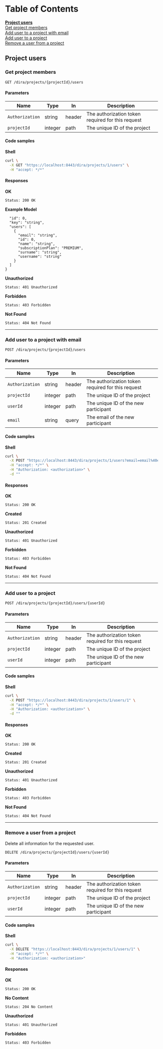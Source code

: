 # Table of Contents

**[Project users](#project-users)**\
[Get project members](#get-project-members)\
[Add user to a project with email](#add-user-to-a-project-with-email)\
[Add user to a project](#add-user-to-a-project)\
[Remove a user from a project](#remove-a-user-from-a-project)
## Project users

### Get project members

```
GET /dira/projects/{projectId}/users
```

#### Parameters

| Name            | Type    | In     | Description                                       |
| --------------- | ------- | ------ | ------------------------------------------------- |
| `Authorization` | string  | header | The authorization token required for this request |
| `projectId`     | integer | path   | The unique ID of the project                      |

#### Code samples

**Shell**

```bash
curl \
  -X GET "https://localhost:8443/dira/projects/1/users" \
  -H "accept: */*"
```

#### Responses

**OK**

```
Status: 200 OK
```
**Example Model**
```
  "id": 0,
  "key": "string",
  "users": [
    {
      "email": "string",
      "id": 0,
      "name": "string",
      "subscriptionPlan": "PREMIUM",
      "surname": "string",
      "username": "string"
    }
  ]
}
```

**Unauthorized**

```
Status: 401 Unauthorized
```

**Forbidden**

```
Status: 403 Forbidden
```

**Not Found**

```
Status: 404 Not Found
```
------

### Add user to a project with email

```
POST /dira/projects/{projectId}/users
```

#### Parameters

| Name            | Type    | In     | Description                                       |
| --------------- | ------- | ------ | ------------------------------------------------- |
| `Authorization` | string  | header | The authorization token required for this request |
| `projectId`     | integer | path   | The unique ID of the project                      |
| `userId`        | integer | path   | The unique ID of the new participant              |
| `email`         | string  | query  | The email of the new participant                  |

#### Code samples

**Shell**

```bash
curl \
  -X POST "https://localhost:8443/dira/projects/1/users?email=email%40example.com" \
  -H "accept: */*" \
  -H "Authorization: <authorization>" \
  -d ""
```

#### Responses

**OK**

```
Status: 200 OK
```

**Created**

```
Status: 201 Created
```

**Unauthorized**

```
Status: 401 Unauthorized
```

**Forbidden**

```
Status: 403 Forbidden
```

**Not Found**

```
Status: 404 Not Found
```

------

### Add user to a project

```
POST /dira/projects/{projectId}/users/{userId}
```

#### Parameters

| Name            | Type    | In     | Description                                       |
| --------------- | ------- | ------ | ------------------------------------------------- |
| `Authorization` | string  | header | The authorization token required for this request |
| `projectId`     | integer | path   | The unique ID of the project                      |
| `userId`        | integer | path   | The unique ID of the new participant              |

#### Code samples

**Shell**

```bash
curl \
  -X POST "https://localhost:8443/dira/projects/1/users/1" \
  -H "accept: */*" \
  -H "Authorization: <authorization>" \
  -d ""
```

#### Responses

**OK**

```
Status: 200 OK
```

**Created**

```
Status: 201 Created
```

**Unauthorized**

```
Status: 401 Unauthorized
```

**Forbidden**

```
Status: 403 Forbidden
```

**Not Found**

```
Status: 404 Not Found
```

------

### Remove a user from a project

Delete all information for the requested user.

```
DELETE /dira/projects/{projectId}/users/{userId}
```

#### Parameters

| Name            | Type    | In     | Description                                       |
| --------------- | ------- | ------ | ------------------------------------------------- |
| `Authorization` | string  | header | The authorization token required for this request |
| `projectId`     | integer | path   | The unique ID of the project                      |
| `userId`        | integer | path   | The unique ID of the new participant              |

#### Code samples

**Shell**

```bash
curl \
  -X DELETE "https://localhost:8443/dira/projects/1/users/1" \
  -H "accept: */*" \
  -H "Authorization: <authorization>"
```

#### Responses

**OK**

```
Status: 200 OK
```

**No Content**

```
Status: 204 No Content
```

**Unauthorized**

```
Status: 401 Unauthorized
```

**Forbidden**

```
Status: 403 Forbidden
```
